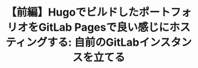 ---
title: "【前編】HugoでビルドしたポートフォリオをGitLab Pagesで良い感じにホスティングする: 自前のGitLabインスタンスを立てる"
lastmod: 2023-11-08
externalUrl: https://zenn.dev/jolly96k/articles/506819fee435dc
---